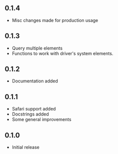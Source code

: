 
## 0.1.4
 * Misc changes made for production usage

## 0.1.3
 * Query multiple elements
 * Functions to work with driver's system elements.

## 0.1.2
 * Documentation added

## 0.1.1
 * Safari support added
 * Docstrings added
 * Some general improvements

## 0.1.0
 * Initial release
